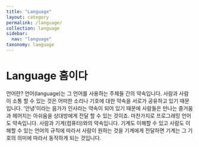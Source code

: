 ```yaml
---
title: "Language"
layout: category
permalink: /language/
collection: language
sidebar:
  nav: "language"
taxonomy: language
---
```


# Language 홈이다

언어란?
언어(language)는 그 언어를 사용하는 주체들 간의 약속입니다. 사람과 사람이 소통 할 수 있는 것은 어떠한 소리나 기호에 대한 약속을 서로가 공유하고 있기 때문입니다. '안녕'이라는 음가가 인사라는 약속이 되어 있기 때문에 사람들은 만나는 즐거움과 헤어지는 아쉬움을 상대방에게 전달 할 수 있는 것이죠. 마찬가지로 프로그래밍 언어도 약속입니다. 사람과 기계(컴퓨터)와의 약속입니다. 기계도 이해할 수 있고 사람도 이해할 수 있는 언어의 규칙에 따라서 사람이 원하는 것을 기계에게 전달하면 기계는 그 기호의 의미에 따라서 동작하게 되는 것입니다.

